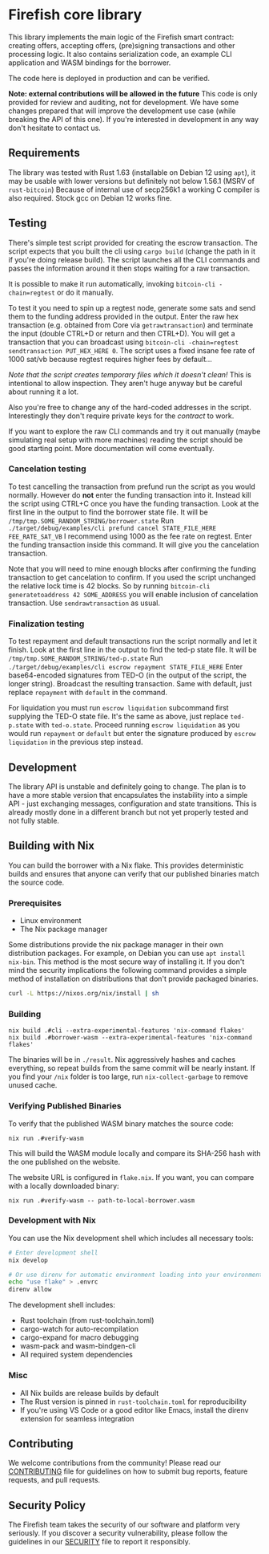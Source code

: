 # Firefish core library

This library implements the main logic of the Firefish smart contract: creating offers, accepting offers, (pre)signing transactions and other processing logic.
It also contains serialization code, an example CLI application and WASM bindings for the borrower.

The code here is deployed in production and can be verified.

**Note: external contributions will be allowed in the future**
This code is only provided for review and auditing, not for development.
We have some changes prepared that will improve the development use case (while breaking the API of this one).
If you're interested in development in any way don't hesitate to contact us.

## Requirements

The library was tested with Rust 1.63 (installable on Debian 12 using `apt`), it may be usable with lower versions but definitely not below 1.56.1 (MSRV of `rust-bitcoin`)
Because of internal use of secp256k1 a working C compiler is also required. Stock gcc on Debian 12 works fine.

## Testing

There's simple test script provided for creating the escrow transaction.
The script expects that you built the cli using `cargo build` (change the path in it if you're doing release build).
The script launches all the CLI commands and passes the information around it then stops waiting for a raw transaction.

It is possible to make it run automatically, invoking `bitcoin-cli -chain=regtest` or do it manually.

To test it you need to spin up a regtest node, generate some sats and send them to the funding address provided in the output.
Enter the raw hex transaction (e.g. obtained from Core via `getrawtransaction`) and terminate the input (double CTRL+D or return and then CTRL+D).
You will get a transaction that you can broadcast using `bitcoin-cli -chain=regtest sendtransaction PUT_HEX_HERE 0`.
The script uses a fixed insane fee rate of 1000 sat/vb because regtest requires higher fees by default...

*Note that the script creates temporary files which it doesn't clean!*
This is intentional to allow inspection.
They aren't huge anyway but be careful about running it a lot.

Also you're free to change any of the hard-coded addresses in the script.
Interestingly they don't require private keys for the *contract* to work.

If you want to explore the raw CLI commands and try it out manually (maybe simulating real setup with more machines) reading the script should be good starting point.
More documentation will come eventually.

### Cancelation testing

To test cancelling the transaction from prefund run the script as you would normally.
However do **not** enter the funding transaction into it.
Instead kill the script using CTRL+C once you have the funding transaction.
Look at the first line in the output to find the borrower state file.
It will be `/tmp/tmp.SOME_RANDOM_STRING/borrower.state`
Run `./target/debug/examples/cli prefund cancel STATE_FILE_HERE FEE_RATE_SAT_VB`
I recommend using 1000 as the fee rate on regtest.
Enter the funding transaction inside this command.
It will give you the cancelation transaction.

Note that you will need to mine enough blocks after confirming the funding transaction to get cancelation to confirm.
If you used the script unchanged the relative lock time is 42 blocks.
So by running `bitcoin-cli generatetoaddress 42 SOME_ADDRESS` you will enable inclusion of cancelation transaction.
Use `sendrawtransaction` as usual.

### Finalization testing

To test repayment and default transactions run the script normally and let it finish.
Look at the first line in the output to find the ted-p state file.
It will be `/tmp/tmp.SOME_RANDOM_STRING/ted-p.state`
Run `./target/debug/examples/cli escrow repayment STATE_FILE_HERE`
Enter base64-encoded signatures from TED-O (in the output of the script, the longer string).
Broadcast the resulting transaction.
Same with default, just replace `repayment` with `default` in the command.

For liquidation you must run `escrow liquidation` subcommand first supplying the TED-O state file.
It's the same as above, just replace `ted-p.state` with `ted-o.state`.
Proceed running `escrow liquidation` as you would run `repayment` or `default` but enter the signature produced by `escrow liquidation` in the previous step instead.

## Development

The library API is unstable and definitely going to change.
The plan is to have a more stable version that encapsulates the instability into a simple API - just exchanging messages, configuration and state transitions.
This is already mostly done in a different branch but not yet properly tested and not fully stable.

## Building with Nix

You can build the borrower with a Nix flake. This provides deterministic builds and ensures that anyone can verify
that our published binaries match the source code.

### Prerequisites
- Linux environment
- The Nix package manager

Some distributions provide the nix package manager in their own distribution packages. For example, on Debian you can use `apt install nix-bin`. This method is the most secure way of installing it. If you don't mind the security implications the following command provides a simple method of installation on distributions that don't provide packaged binaries.

```bash
curl -L https://nixos.org/nix/install | sh
```

### Building

```console
nix build .#cli --extra-experimental-features 'nix-command flakes'
nix build .#borrower-wasm --extra-experimental-features 'nix-command flakes'
```


The binaries will be in `./result`. Nix aggressively hashes and caches everything, so repeat builds from the same commit
will be nearly instant. If you find your `/nix` folder is too large, run `nix-collect-garbage` to remove unused cache.


### Verifying Published Binaries

To verify that the published WASM binary matches the source code:

```console
nix run .#verify-wasm
```

This will build the WASM module locally and compare its SHA-256 hash with the one published on the website.

The website URL is configured in `flake.nix`. If you want, you can compare with a locally downloaded binary:

``` console
nix run .#verify-wasm -- path-to-local-borrower.wasm
```

### Development with Nix

You can use the Nix development shell which includes all necessary tools:

```bash
# Enter development shell
nix develop

# Or use direnv for automatic environment loading into your environment
echo "use flake" > .envrc
direnv allow
```

The development shell includes:

- Rust toolchain (from rust-toolchain.toml)
- cargo-watch for auto-recompilation
- cargo-expand for macro debugging
- wasm-pack and wasm-bindgen-cli
- All required system dependencies

### Misc

- All Nix builds are release builds by default
- The Rust version is pinned in `rust-toolchain.toml` for reproducibility
- If you're using VS Code or a good editor like Emacs, install the direnv extension for seamless integration

## Contributing

We welcome contributions from the community! Please read our [CONTRIBUTING](/CONTRIBUTING.md) file for guidelines on how to submit bug reports, feature requests, and pull requests.

## Security Policy

The Firefish team takes the security of our software and platform very seriously. If you discover a security vulnerability, please follow the guidelines in our [SECURITY](/SECURITY.md) file to report it responsibly.

